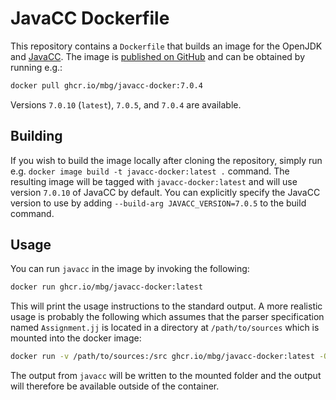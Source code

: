 # JavaCC Dockerfile

This repository contains a `Dockerfile` that builds an image for the OpenJDK and [JavaCC](https://javacc.github.io/javacc/). The image is [published on GitHub](https://github.com/mbg/javacc-docker/pkgs/container/javacc-docker) and can be obtained by running e.g.:

```bash
docker pull ghcr.io/mbg/javacc-docker:7.0.4
```

Versions `7.0.10` (`latest`), `7.0.5`, and `7.0.4` are available.

## Building

If you wish to build the image locally after cloning the repository, simply run e.g. `docker image build -t javacc-docker:latest .` command. The resulting image will be tagged with `javacc-docker:latest` and will use version `7.0.10` of JavaCC by default. You can explicitly specify the JavaCC version to use by adding `--build-arg JAVACC_VERSION=7.0.5` to the build command.

## Usage

You can run `javacc` in the image by invoking the following:

```bash
docker run ghcr.io/mbg/javacc-docker:latest
```

This will print the usage instructions to the standard output. A more realistic usage is probably the following which assumes that the parser specification named `Assignment.jj` is located in a directory at `/path/to/sources` which is mounted into the docker image:

```bash
docker run -v /path/to/sources:/src ghcr.io/mbg/javacc-docker:latest -OUTPUT_DIRECTORY=/src/ /src/Assignment.jj
```

The output from `javacc` will be written to the mounted folder and the output will therefore be available outside of the container.
